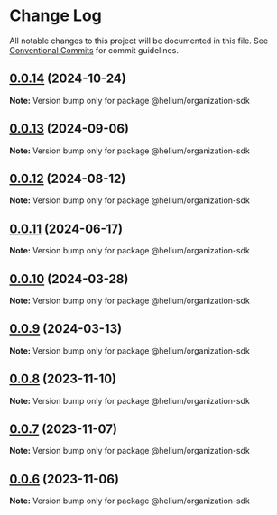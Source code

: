 # Change Log

All notable changes to this project will be documented in this file.
See [Conventional Commits](https://conventionalcommits.org) for commit guidelines.

## [0.0.14](https://github.com/helium/modular-governance/compare/v0.0.13...v0.0.14) (2024-10-24)

**Note:** Version bump only for package @helium/organization-sdk





## [0.0.13](https://github.com/helium/modular-governance/compare/v0.0.12...v0.0.13) (2024-09-06)

**Note:** Version bump only for package @helium/organization-sdk





## [0.0.12](https://github.com/helium/modular-governance/compare/v0.0.10...v0.0.12) (2024-08-12)

**Note:** Version bump only for package @helium/organization-sdk





## [0.0.11](https://github.com/helium/modular-governance/compare/v0.0.10...v0.0.11) (2024-06-17)

**Note:** Version bump only for package @helium/organization-sdk





## [0.0.10](https://github.com/helium/modular-governance/compare/v0.0.9...v0.0.10) (2024-03-28)

**Note:** Version bump only for package @helium/organization-sdk





## [0.0.9](https://github.com/helium/modular-governance/compare/v0.0.8...v0.0.9) (2024-03-13)

**Note:** Version bump only for package @helium/organization-sdk





## [0.0.8](https://github.com/helium/modular-governance/compare/v0.0.7...v0.0.8) (2023-11-10)

**Note:** Version bump only for package @helium/organization-sdk





## [0.0.7](https://github.com/helium/modular-governance/compare/v0.0.6...v0.0.7) (2023-11-07)

**Note:** Version bump only for package @helium/organization-sdk





## [0.0.6](https://github.com/helium/modular-governance/compare/v0.0.4...v0.0.6) (2023-11-06)

**Note:** Version bump only for package @helium/organization-sdk
